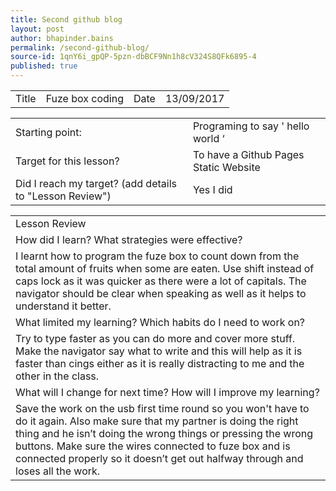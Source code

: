```yaml
---
title: Second github blog
layout: post
author: bhapinder.bains
permalink: /second-github-blog/
source-id: 1qnY6i_gpQP-5pzn-dbBCF9Nn1h8cV324S8QFk6895-4
published: true
---
```

	

<table>
  <tr>
    <td>Title</td>
    <td>Fuze box coding</td>
    <td>Date</td>
    <td>13/09/2017</td>
  </tr>
</table>


<table>
  <tr>
    <td>Starting point:</td>
    <td>Programing to say ' hello world ‘</td>
  </tr>
  <tr>
    <td>Target for this lesson?</td>
    <td>To have a Github Pages Static Website</td>
  </tr>
  <tr>
    <td>Did I reach my target? 
(add details to "Lesson Review")</td>
    <td> Yes I did </td>
  </tr>
</table>


<table>
  <tr>
    <td>Lesson Review</td>
  </tr>
  <tr>
    <td>How did I learn? What strategies were effective? </td>
  </tr>
  <tr>
    <td>I learnt how to program the fuze box to count down from the total amount of fruits when some  are eaten. Use shift instead of caps lock as it was quicker as there were a lot of capitals. 
The navigator should be clear when speaking as well as it helps to understand it better. </td>
  </tr>
  <tr>
    <td>What limited my learning? Which habits do I need to work on? </td>
  </tr>
  <tr>
    <td>Try to type faster as you can do more and cover more stuff. Make the navigator say what to write and this will help as it is faster than cings either as it is really distracting to me and the other in the class. </td>
  </tr>
  <tr>
    <td>What will I change for next time? How will I improve my learning?</td>
  </tr>
  <tr>
    <td>Save the work on the usb first time round so you won't have to do it again. Also make sure that my partner is doing the right thing and he isn’t doing the wrong things or pressing the wrong buttons. Make sure the wires connected to fuze box and is connected properly so it doesn’t get out halfway through and loses all the work. </td>
  </tr>
</table>



